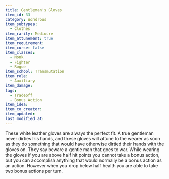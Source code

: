 ```yaml
---
title: Gentleman's Gloves
item_id: 33
category: Wondrous
item_subtypes:
  - Clothes
item_rarity: Mediocre
item_attunement: true
item_requirement:
item_curse: false
item_classes:
  - Monk
  - Fighter
  - Rogue
item_school: Transmutation
item_role:
  - Auxiliary
item_damage:
tags:
  - Tradeoff
  - Bonus Action
item_idea:
item_co_creator:
item_updated:
last_modified_at:
---
```


These white leather gloves are always the perfect fit. A true gentleman never dirties his hands, and these gloves will attune to the wearer as soon as they do something that would have otherwise dirtied their hands with the gloves on.
They say beware a gentle man that goes to war. While wearing the gloves if you are above half hit points you cannot take a bonus action, but you can accomplish anything that would normally be a bonus action as an action. However when you drop below half health you are able to take two bonus actions per turn.
